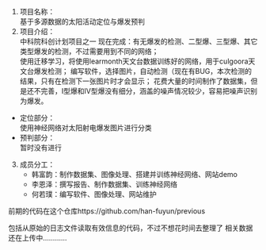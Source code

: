 1. 项目名称：  
基于多源数据的太阳活动定位与爆发预判
2. 项目介绍：  
中科院科创计划项目之一
现在完成：有无爆发的检测、二型爆、三型爆、其它类型爆发的检测，不过需要用到不同的网络；  
使用迁移学习，将使用learmonth天文台数据训练好的网络，用于culgoora天文台爆发检测； 
编写软件，选择图片，自动检测（现在有BUG，本次检测的结果，只有在检测下一张图片时才会显示； 
花费大量的时间制作了数据集，但是还不完善，I型爆和IV型爆没有细分，涵盖的噪声情况较少，容易把噪声识别为爆发。



* 定位部分：  
使用神经网络对太阳射电爆发图片进行分类
* 预判部分：  
暂时没有进行

3. 成员分工：
   * 韩富韵：制作数据集、图像处理、搭建并训练神经网络、网站demo
   * 李恩泽：撰写报告、制作数据集、训练神经网络
   * 何若璞：编写软件、图像处理、网站维护

前期的代码在这个仓库https://github.com/han-fuyun/previous

包括从原始的日志文件读取有效信息的代码，不过不想花时间去整理了
相关数据还在上传中…………
